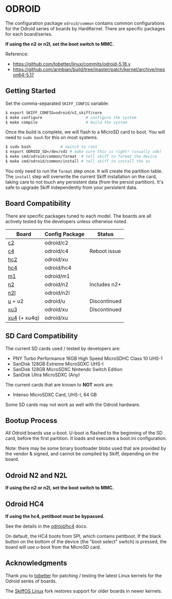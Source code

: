 # ODROID

The configuration package `odroid/common` contains common configurations for the
Odroid series of boards by HardKernel. There are specific packages for each
board/series.

**If using the n2 or n2l, set the boot switch to MMC.**

Reference:

 - https://github.com/tobetter/linux/commits/odroid-5.18.y
 - https://github.com/armbian/build/tree/master/patch/kernel/archive/meson64-5.17

## Getting Started

Set the comma-separated `SKIFF_CONFIG` variable:

```sh
$ export SKIFF_CONFIG=odroid/n2,skiff/core
$ make configure                   # configure the system
$ make compile                     # build the system
```

Once the build is complete, we will flash to a MicroSD card to boot. You will
need to `sudo bash` for this on most systems.

```sh
$ sudo bash             # switch to root
$ export ODROID_SD=/dev/sdz # make sure this is right! (usually sdb)
$ make cmd/odroid/common/format  # tell skiff to format the device
$ make cmd/odroid/common/install # tell skiff to install the os
```

You only need to run the `format` step once. It will create the partition table.
The `install` step will overwrite the current Skiff installation on the card,
taking care to not touch any persistent data (from the persist partition). It's
safe to upgrade Skiff independently from your persistent data.

## Board Compatibility

There are specific packages tuned to each model. The boards are all actively
tested by the developers unless otherwise noted.

| **Board**      | **Config Package** | Status       |
|----------------|--------------------|--------------|
| [c2]           | odroid/c2          |              |
| [c4]           | odroid/c4          | Reboot issue |
| [hc2]          | odroid/xu          |              |
| [hc4]          | odroid/hc4         |              |
| [m1]           | odroid/m1          |              |
| [n2]           | odroid/n2          | Includes n2+ |
| [n2l]          | odroid/n2l         |              |
| [u] + u2       | odroid/u           | Discontinued |
| [xu3]          | odroid/xu          | Discontinued |
| [xu4] (+ xu4q) | odroid/xu          |              |

[u]: https://wiki.odroid.com/old_product/odroid-x_u_q/odroid_u3/odroid-u3
[xu3]: https://wiki.odroid.com/old_product/odroid-xu3/odroid-xu3
[xu4]: https://wiki.odroid.com/odroid-xu4/odroid-xu4
[hc2]: https://www.hardkernel.com/shop/odroid-hc2-home-cloud-two/
[n2]: https://www.hardkernel.com/shop/odroid-n2-with-4gbyte-ram-2/
[n2l]: https://www.hardkernel.com/shop/odroid-n2l-with-4gbyte-ram/
[m1]: https://www.hardkernel.com/shop/odroid-m1-with-8gbyte-ram/
[c2]: https://www.hardkernel.com/shop/odroid-c2/
[c4]: https://www.hardkernel.com/shop/odroid-c4/
[hc4]: https://www.hardkernel.com/shop/odroid-hc4/

## SD Card Compatibility

The current SD cards used / tested by developers are:

 - PNY Turbo Performance 16GB High Speed MicroSDHC Class 10 UHS-1
 - SanDisk 128GB Extreme MicroSDXC UHS-I 
 - SanDisk 128GB MicroSDXC Nintendo Switch Edition
 - SanDisk Ultra MicroSDXC (Any)

The current cards that are known to **NOT** work are:

 - Intenso MicroSDXC Card, UHS-I, 64 GB

Some SD cards may not work as well with the Odroid hardware.

## Bootup Process

All Odroid boards use u-boot. U-boot is flashed to the beginning of the SD card,
before the first partition. It loads and executes a boot.ini configuration.

Note: there may be some binary bootloader blobs used that are provided by the
vendor & signed, and cannot be compiled by Skiff, depending on the board.

## Odroid N2 and N2L

**If using the n2 or n2l, set the boot switch to MMC.**

## Odroid HC4

**If using the hc4, petitboot must be bypassed.**

See the details in the [odroid/hc4](./hc4) docs.

On default, the HC4 boots from SPI, which contains petitboot. If the black
button on the bottom of the device (the "boot select" switch) is pressed, the
board will use u-boot from the MicroSD card.

## Acknowledgments

Thank you to [tobetter] for patching / testing the latest Linux kernels for the
Odroid series of boards.

The [SkiffOS Linux] fork restores support for older boards in newer kernels.

[tobetter]: https://github.com/tobetter/linux
[SkiffOS Linux]: https://github.com/skiffos/linux/tree/skiff-odroid-5.18.y
